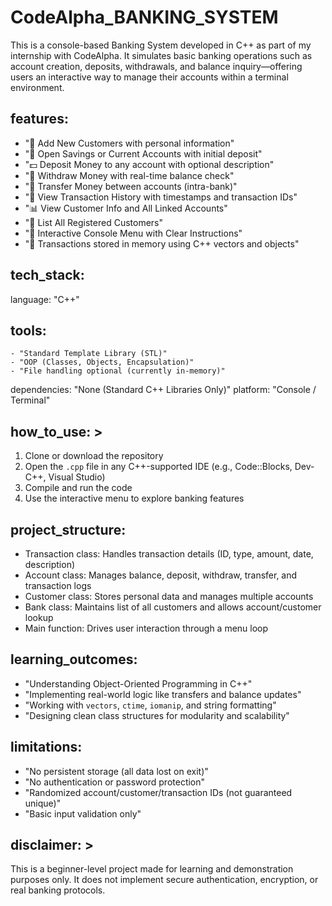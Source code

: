 # CodeAlpha_BANKING_SYSTEM
This is a console-based Banking System developed in C++ as part of my internship with CodeAlpha. It simulates basic banking operations such as account creation, deposits, withdrawals, and balance inquiry—offering users an interactive way to manage their accounts within a terminal environment.
## features:
  - "👤 Add New Customers with personal information"
  - "🏦 Open Savings or Current Accounts with initial deposit"
  - "💵 Deposit Money to any account with optional description"
  - "💸 Withdraw Money with real-time balance check"
  - "🔁 Transfer Money between accounts (intra-bank)"
  - "🧾 View Transaction History with timestamps and transaction IDs"
  - "📊 View Customer Info and All Linked Accounts"
  - "📜 List All Registered Customers"
  - "🧠 Interactive Console Menu with Clear Instructions"
  - "📂 Transactions stored in memory using C++ vectors and objects"

## tech_stack:
  language: "C++"
 ## tools: 
    - "Standard Template Library (STL)"
    - "OOP (Classes, Objects, Encapsulation)"
    - "File handling optional (currently in-memory)"
  dependencies: "None (Standard C++ Libraries Only)"
  platform: "Console / Terminal"

## how_to_use: >
  1. Clone or download the repository  
  2. Open the `.cpp` file in any C++-supported IDE (e.g., Code::Blocks, Dev-C++, Visual Studio)  
  3. Compile and run the code  
  4. Use the interactive menu to explore banking features

## project_structure:
  - Transaction class: Handles transaction details (ID, type, amount, date, description)
  - Account class: Manages balance, deposit, withdraw, transfer, and transaction logs
  - Customer class: Stores personal data and manages multiple accounts
  - Bank class: Maintains list of all customers and allows account/customer lookup
  - Main function: Drives user interaction through a menu loop

## learning_outcomes:
  - "Understanding Object-Oriented Programming in C++"
  - "Implementing real-world logic like transfers and balance updates"
  - "Working with `vectors`, `ctime`, `iomanip`, and string formatting"
  - "Designing clean class structures for modularity and scalability"

## limitations:
  - "No persistent storage (all data lost on exit)"
  - "No authentication or password protection"
  - "Randomized account/customer/transaction IDs (not guaranteed unique)"
  - "Basic input validation only"

## disclaimer: >
  This is a beginner-level project made for learning and demonstration purposes only. 
  It does not implement secure authentication, encryption, or real banking protocols.
